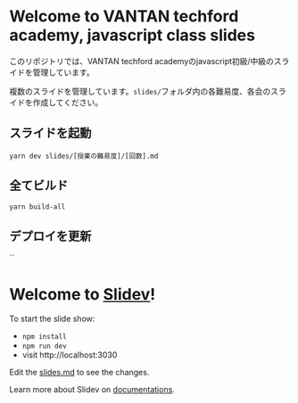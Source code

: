 # Welcome to VANTAN techford academy, javascript class slides

このリポジトリでは、VANTAN techford academyのjavascript初級/中級のスライドを管理しています。

複数のスライドを管理しています。`slides/`フォルダ内の各難易度、各会のスライドを作成してください。

## スライドを起動
`yarn dev slides/[授業の難易度]/[回数].md`

## 全てビルド
`yarn build-all`

## デプロイを更新
``

# Welcome to [Slidev](https://github.com/slidevjs/slidev)!

To start the slide show:

- `npm install`
- `npm run dev`
- visit http://localhost:3030

Edit the [slides.md](./slides.md) to see the changes.

Learn more about Slidev on [documentations](https://sli.dev/).
